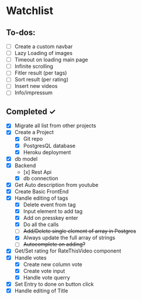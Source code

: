 # Watchlist

## To-dos:

- [ ] Create a custom navbar
- [ ] Lazy Loading of images
- [ ] Timeout on loading main page
- [ ] Infinite scrolling
- [ ] Fitler result (per tags)
- [ ] Sort result (per rating)
- [ ] Insert new videos
- [ ] Info/impressum

## Completed ✓

- [x] Migrate all list from other projects
- [x] Create a Project
  - [x] Git repo
  - [x] PostgresQL database
  - [x] Heroku deployment
- [x] db model
- [x] Backend
  - [x] Rest Api
  - [x] db connection
- [x] Get Auto description from youtube
- [x] Create Basic FrontEnd
- [x] Handle editing of tags 
  - [x] Delete event from tag
  - [x] Input element to add tag  
  - [x] Add on presskey enter
  - [x] Do all the calls
  - [ ] ~~Add/Delete single element of array in Postgres~~
  - [x] Always update the full array of strings
  - [ ] ~~Autocomplete on adding?~~
- [x] Get/Set rating for RateThisVideo component
- [x] Handle votes
  - [x] Create new column vote
  - [x] Create vote input
  - [x] Handle vote querry
- [x] Set Entry to done on button click
- [x] Handle editing of Title
